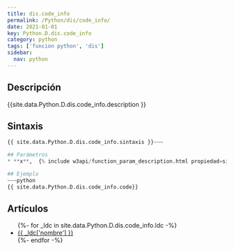 ```yaml
---
title: dis.code_info
permalink: /Python/dis/code_info/
date: 2021-01-01
key: Python.D.dis.code_info
category: python
tags: ['funcion python', 'dis']
sidebar: 
  nav: python
---
```


## Descripción
{{site.data.Python.D.dis.code_info.description }}

## Sintaxis
~~~python
{{ site.data.Python.D.dis.code_info.sintaxis }}~~~

## Parámetros
* **x**,  {% include w3api/function_param_description.html propiedad=site.data.Python.D.dis.code_info valor="x" %}

## Ejemplo
~~~python
{{ site.data.Python.D.dis.code_info.code}}
~~~

## Artículos
<ul>
{%- for _ldc in site.data.Python.D.dis.code_info.ldc -%}
   <li>
       <a href="{{_ldc['url'] }}">{{ _ldc['nombre'] }}</a>
   </li>
{%- endfor -%}
</ul>
